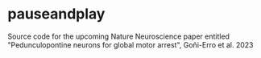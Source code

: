 # pauseandplay
Source code for the upcoming Nature Neuroscience paper entitled "Pedunculopontine neurons for global motor arrest", Goñi-Erro et al. 2023
